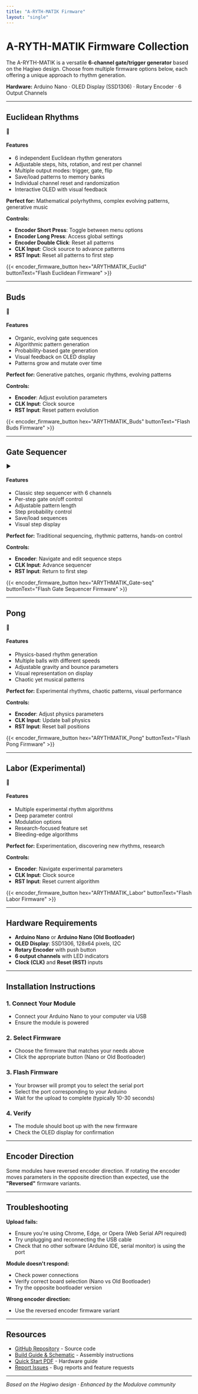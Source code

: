 ```yaml
---
title: "A-RYTH-MATIK Firmware"
layout: "single"
---
```


# A-RYTH-MATIK Firmware Collection

The A-RYTH-MATIK is a versatile **6-channel gate/trigger generator** based on the Hagiwo design. Choose from multiple firmware options below, each offering a unique approach to rhythm generation.

**Hardware:** Arduino Nano · OLED Display (SSD1306) · Rotary Encoder · 6 Output Channels

---

<div class="firmware-section">

## Euclidean Rhythms

<div class="firmware-header">
  <div class="firmware-image">🔢</div>
  <div class="firmware-description">
    <h4>Features</h4>
    <ul>
      <li>6 independent Euclidean rhythm generators</li>
      <li>Adjustable steps, hits, rotation, and rest per channel</li>
      <li>Multiple output modes: trigger, gate, flip</li>
      <li>Save/load patterns to memory banks</li>
      <li>Individual channel reset and randomization</li>
      <li>Interactive OLED with visual feedback</li>
    </ul>
  </div>
</div>

**Perfect for:** Mathematical polyrhythms, complex evolving patterns, generative music

**Controls:**
- **Encoder Short Press**: Toggle between menu options
- **Encoder Long Press**: Access global settings
- **Encoder Double Click**: Reset all patterns
- **CLK Input**: Clock source to advance patterns
- **RST Input**: Reset all patterns to first step

{{< encoder_firmware_button hex="ARYTHMATIK_Euclid" buttonText="Flash Euclidean Firmware" >}}

</div>

---

<div class="firmware-section">

## Buds

<div class="firmware-header">
  <div class="firmware-image">🌱</div>
  <div class="firmware-description">
    <h4>Features</h4>
    <ul>
      <li>Organic, evolving gate sequences</li>
      <li>Algorithmic pattern generation</li>
      <li>Probability-based gate generation</li>
      <li>Visual feedback on OLED display</li>
      <li>Patterns grow and mutate over time</li>
    </ul>
  </div>
</div>

**Perfect for:** Generative patches, organic rhythms, evolving patterns

**Controls:**
- **Encoder**: Adjust evolution parameters
- **CLK Input**: Clock source
- **RST Input**: Reset pattern evolution

{{< encoder_firmware_button hex="ARYTHMATIK_Buds" buttonText="Flash Buds Firmware" >}}

</div>

---

<div class="firmware-section">

## Gate Sequencer

<div class="firmware-header">
  <div class="firmware-image">▶️</div>
  <div class="firmware-description">
    <h4>Features</h4>
    <ul>
      <li>Classic step sequencer with 6 channels</li>
      <li>Per-step gate on/off control</li>
      <li>Adjustable pattern length</li>
      <li>Step probability control</li>
      <li>Save/load sequences</li>
      <li>Visual step display</li>
    </ul>
  </div>
</div>

**Perfect for:** Traditional sequencing, rhythmic patterns, hands-on control

**Controls:**
- **Encoder**: Navigate and edit sequence steps
- **CLK Input**: Advance sequencer
- **RST Input**: Return to first step

{{< encoder_firmware_button hex="ARYTHMATIK_Gate-seq" buttonText="Flash Gate Sequencer Firmware" >}}

</div>

---

<div class="firmware-section">

## Pong

<div class="firmware-header">
  <div class="firmware-image">🏓</div>
  <div class="firmware-description">
    <h4>Features</h4>
    <ul>
      <li>Physics-based rhythm generation</li>
      <li>Multiple balls with different speeds</li>
      <li>Adjustable gravity and bounce parameters</li>
      <li>Visual representation on display</li>
      <li>Chaotic yet musical patterns</li>
    </ul>
  </div>
</div>

**Perfect for:** Experimental rhythms, chaotic patterns, visual performance

**Controls:**
- **Encoder**: Adjust physics parameters
- **CLK Input**: Update ball physics
- **RST Input**: Reset ball positions

{{< encoder_firmware_button hex="ARYTHMATIK_Pong" buttonText="Flash Pong Firmware" >}}

</div>

---

<div class="firmware-section">

## Labor (Experimental)

<div class="firmware-header">
  <div class="firmware-image">🧪</div>
  <div class="firmware-description">
    <h4>Features</h4>
    <ul>
      <li>Multiple experimental rhythm algorithms</li>
      <li>Deep parameter control</li>
      <li>Modulation options</li>
      <li>Research-focused feature set</li>
      <li>Bleeding-edge algorithms</li>
    </ul>
  </div>
</div>

**Perfect for:** Experimentation, discovering new rhythms, research

**Controls:**
- **Encoder**: Navigate experimental parameters
- **CLK Input**: Clock source
- **RST Input**: Reset current algorithm

{{< encoder_firmware_button hex="ARYTHMATIK_Labor" buttonText="Flash Labor Firmware" >}}

</div>

---

## Hardware Requirements

- **Arduino Nano** or **Arduino Nano (Old Bootloader)**
- **OLED Display**: SSD1306, 128x64 pixels, I2C
- **Rotary Encoder** with push button
- **6 output channels** with LED indicators
- **Clock (CLK)** and **Reset (RST)** inputs

---

## Installation Instructions

### 1. Connect Your Module
- Connect your Arduino Nano to your computer via USB
- Ensure the module is powered

### 2. Select Firmware
- Choose the firmware that matches your needs above
- Click the appropriate button (Nano or Old Bootloader)

### 3. Flash Firmware
- Your browser will prompt you to select the serial port
- Select the port corresponding to your Arduino
- Wait for the upload to complete (typically 10-30 seconds)

### 4. Verify
- The module should boot up with the new firmware
- Check the OLED display for confirmation

---

## Encoder Direction

Some modules have reversed encoder direction. If rotating the encoder moves parameters in the opposite direction than expected, use the **"Reversed"** firmware variants.

---

## Troubleshooting

**Upload fails:**
- Ensure you're using Chrome, Edge, or Opera (Web Serial API required)
- Try unplugging and reconnecting the USB cable
- Check that no other software (Arduino IDE, serial monitor) is using the port

**Module doesn't respond:**
- Check power connections
- Verify correct board selection (Nano vs Old Bootloader)
- Try the opposite bootloader version

**Wrong encoder direction:**
- Use the reversed encoder firmware variant

---

## Resources

- [GitHub Repository](https://github.com/modulove/A-RYTH-MATIK) - Source code
- [Build Guide & Schematic](https://github.com/modulove/A-RYTH-MATIK/blob/main/README.md) - Assembly instructions
- [Quick Start PDF](https://github.com/modulove/A-RYTH-MATIK/blob/main/A-Ryth-Matik_QuickStart.pdf) - Hardware guide
- [Report Issues](https://github.com/modulove/A-RYTH-MATIK/issues) - Bug reports and feature requests

---

*Based on the Hagiwo design · Enhanced by the Modulove community*
